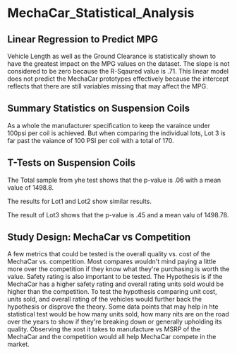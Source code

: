 # MechaCar_Statistical_Analysis

## Linear Regression to Predict MPG
Vehicle Length as well as the Ground Clearance is statistically shown to have the greatest impact on the MPG values on the dataset. The slope is not considered to be zero because the R-Sqaured value is .71. This linear model does not predict the MechaCar prototypes effectively because the intercept reflects that there are still variables missing that may affect the MPG.

## Summary Statistics on Suspension Coils
As a whole the manufacturer specification to keep the varaince under 100psi per coil is achieved. But when comparing the individual lots, Lot 3 is far past the vaiance of 100 PSI per coil with a total of 170.

## T-Tests on Suspension Coils
The Total sample from yhe test shows that the p-value is  .06 with a mean value of 1498.8.

The results for Lot1 and Lot2 show similar results.

The result of Lot3 shows that the p-value is .45 and a mean valu of 1498.78.

## Study Design: MechaCar vs Competition
A few metrics that could be tested is the overall quality vs. cost of the MechaCar vs. competition. Most compares wouldn't mind paying a little more over the competition if they know what they're purchasing is worth the value. Safety rating is also important to be tested. The Hypothesis is if the MechaCar has a higher safety rating and overall rating units sold would be higher than the competition. To test the hypothesis comparing unit cost, units sold, and overall rating of the vehicles would further back the hypothesis or disprove the theory. Some data points that may help in hte statistical test would be how many units sold, how many nits are on the road over the years to show if they're breaking down or generally upholding its quality. Observing the xost it takes to manufacture vs MSRP of the MechaCar and the competition would all help MechaCar compete in the market.
